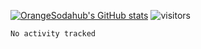 [![OrangeSodahub's GitHub stats](https://github-readme-stats.vercel.app/api?username=OrangeSodahub)](https://github.com/anuraghazra/github-readme-stats)
![visitors](https://visitor-badge.glitch.me/badge?page_id=OrangeSodahub)
<!--START_SECTION:waka-->

```text
No activity tracked
```

<!--END_SECTION:waka-->
